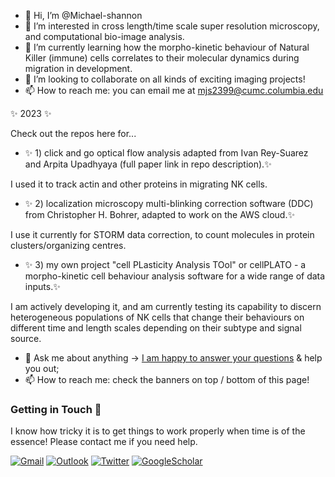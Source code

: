- 👋 Hi, I’m @Michael-shannon
- 👀 I’m interested in cross length/time scale super resolution microscopy, and computational bio-image analysis.
- 🌱 I’m currently learning how the morpho-kinetic behaviour of Natural Killer (immune) cells correlates to their molecular dynamics during migration in development.
- 💞️ I’m looking to collaborate on all kinds of exciting imaging projects!
- 📫 How to reach me: you can email me at mjs2399@cumc.columbia.edu





✨ 2023 ✨  

Check out the repos here for...

- ✨  1) click and go optical flow analysis adapted from Ivan Rey-Suarez and Arpita Upadhyaya (full paper link in repo description).✨ 
 
I used it to track actin and other proteins in migrating NK cells.
 
- ✨ 2) localization microscopy multi-blinking correction software (DDC) from Christopher H. Bohrer, adapted to work on the AWS cloud.✨ 

I use it currently for STORM data correction, to count molecules in protein clusters/organizing centres.

- ✨ 3) my own project "cell PLasticity Analysis TOol" or cellPLATO - a morpho-kinetic cell behaviour analysis software for a wide range of data inputs.✨

I am actively developing it, and am currently testing its capability to discern heterogeneous populations of NK cells that change their behaviours on different time
and length scales depending on their subtype and signal source.

- 💬 Ask me about anything -> [I am happy to answer your questions](mailto:mjs2399@cumc.columbia.edu) & help you out;
- 📫 How to reach me: check the banners on top / bottom of this page!




### Getting in Touch 💬

I know how tricky it is to get things to work properly when time is of the essence! Please contact me if you need help.

[![Gmail](https://img.shields.io/badge/-Gmail-critical?style=flat-square&logo=Gmail&logoColor=white&link=mailto:mkjshan@gmail.com)](mailto:mkjshan@gmail.com)
[![Outlook](https://img.shields.io/badge/-Outlook-0078D4?style=flat&logo=Microsoft-Outlook&logoColor=white)](mailto:mjs2399@cumc.columbia.edu)
[![Twitter](https://img.shields.io/twitter/url?style=social&url=https://twitter.com/mshanj)](https://twitter.com/mshanj)
[![GoogleScholar](https://img.shields.io/badge/-Google%20Scholar-9cf?style=flat&logo=Google&logoColor=white)](https://scholar.google.com/citations?user=pv7PczwAAAAJ&hl=en&authuser=1)

